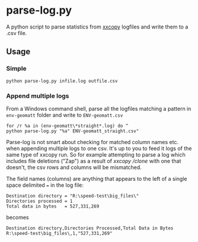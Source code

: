 # parse-log.py

A python script to parse statistics from [xxcopy](http://www.xxcopy.com) logfiles and write them to a .csv file.


## Usage

### Simple

    python parse-log.py infile.log outfile.csv

### Append multiple logs

From a Windows command shell, parse all the logfiles matching a pattern in `env-geomatt` folder and write to `ENV-geomatt.csv`  


    for /r %a in (env-geomatt\*straight*.log) do ^
    python parse-log.py "%a" ENV-geomatt_straight.csv"

Parse-log is not smart about checking for matched column names etc. when appending multiple logs to one csv.  It's up to you to feed it logs of the same type of xxcopy run. So for example attempting to parse a log which includes file deletions ("Zap") as a result of _xxcopy /clone_ with one that doesn't, the csv rows and columns will be mismatched.  

The field names (columns) are anything that appears to the left of a single space delimited ` = ` in the log file:

    Destination directory = "R:\speed-test\big_files\"
    Directories processed = 1
    Total data in bytes   = 527,331,269 

becomes

    Destination directory,Directories Processed,Total Data in Bytes
    R:\speed-test\big_files\,1,"527,331,269"
